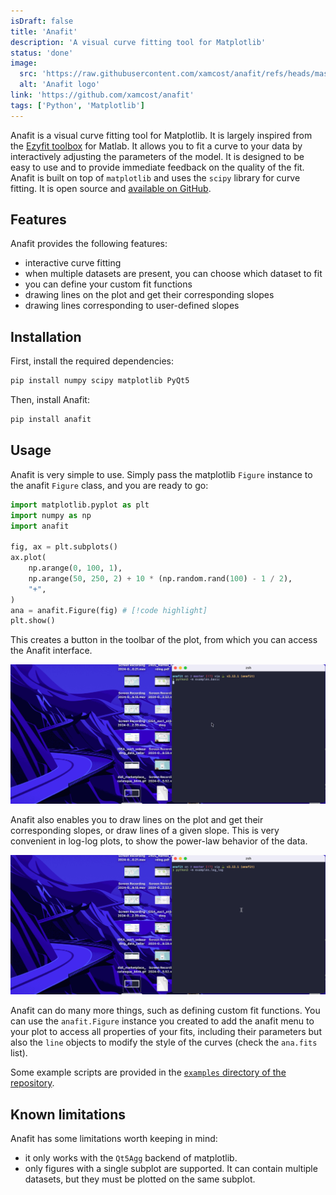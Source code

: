 ```yaml
---
isDraft: false
title: 'Anafit'
description: 'A visual curve fitting tool for Matplotlib'
status: 'done'
image:
  src: 'https://raw.githubusercontent.com/xamcost/anafit/refs/heads/master/anafit/ui/ana_icon.svg'
  alt: 'Anafit logo'
link: 'https://github.com/xamcost/anafit'
tags: ['Python', 'Matplotlib']
---
```


Anafit is a visual curve fitting tool for Matplotlib. It is largely inspired from the [Ezyfit toolbox](http://www.fast.u-psud.fr/ezyfit/) for Matlab. It allows you to fit a curve to your data by interactively adjusting the parameters of the model. It is designed to be easy to use and to provide immediate feedback on the quality of the fit. Anafit is built on top of `matplotlib` and uses the `scipy` library for curve fitting. It is open source and [available on GitHub](https://github.com/xamcost/anafit).

## Features

Anafit provides the following features:

- interactive curve fitting
- when multiple datasets are present, you can choose which dataset to fit
- you can define your custom fit functions
- drawing lines on the plot and get their corresponding slopes
- drawing lines corresponding to user-defined slopes

## Installation

First, install the required dependencies:

```bash
pip install numpy scipy matplotlib PyQt5
```

Then, install Anafit:

```bash
pip install anafit
```

## Usage

Anafit is very simple to use. Simply pass the matplotlib `Figure` instance to the anafit `Figure` class, and you are ready to go:

```python
import matplotlib.pyplot as plt
import numpy as np
import anafit

fig, ax = plt.subplots()
ax.plot(
    np.arange(0, 100, 1),
    np.arange(50, 250, 2) + 10 * (np.random.rand(100) - 1 / 2),
    "+",
)
ana = anafit.Figure(fig) # [!code highlight]
plt.show()
```

This creates a button in the toolbar of the plot, from which you can access the Anafit interface.

![anafit fit gif](../images/anafit_fit.gif)

Anafit also enables you to draw lines on the plot and get their corresponding slopes, or draw lines of a given slope. This is very convenient in log-log plots, to show the power-law behavior of the data.

![anafit loglog slopes](../images/anafit_log.gif)

Anafit can do many more things, such as defining custom fit functions. You can use the `anafit.Figure` instance you created to add the anafit menu to your plot to access all properties of your fits, including their parameters but also the `line` objects to modify the style of the curves (check the `ana.fits` list).

Some example scripts are provided in the [`examples` directory of the repository](https://github.com/xamcost/anafit/tree/master/examples).

## Known limitations

Anafit has some limitations worth keeping in mind:

- it only works with the `Qt5Agg` backend of matplotlib.
- only figures with a single subplot are supported. It can contain multiple datasets, but they must be plotted on the same subplot.
